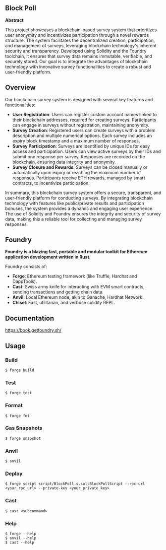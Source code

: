 ## Block Poll

**Abstract**

This project showcases a blockchain-based survey system that prioritizes user anonymity and incentivizes participation through a novel rewards structure. The system facilitates the decentralized creation, participation, and management of surveys, leveraging blockchain technology's inherent security and transparency. Developed using Solidity and the Foundry toolchain, it ensures that survey data remains immutable, verifiable, and securely stored. Our goal is to integrate the advantages of blockchain technology with innovative survey functionalities to create a robust and user-friendly platform.

## Overview

Our blockchain survey system is designed with several key features and functionalities:

- **User Registration**: Users can register custom account names linked to their blockchain addresses, required for creating surveys. Participants can engage in surveys without registration, maintaining anonymity.
- **Survey Creation**: Registered users can create surveys with a problem description and multiple numerical options. Each survey includes an expiry block timestamp and a maximum number of responses.
- **Survey Participation**: Surveys are identified by unique IDs for easy access and participation. Users can view active surveys by their IDs and submit one response per survey. Responses are recorded on the blockchain, ensuring data integrity and anonymity.
- **Survey Closure and Rewards**: Surveys can be closed manually or automatically upon expiry or reaching the maximum number of responses. Participants receive ETH rewards, managed by smart contracts, to incentivize participation.

In summary, this blockchain survey system offers a secure, transparent, and user-friendly platform for conducting surveys. By integrating blockchain technology with features like public/private results and participation bonuses, the system provides a dynamic and engaging user experience. The use of Solidity and Foundry ensures the integrity and security of survey data, making this a reliable tool for collecting and managing survey responses. 

## Foundry

**Foundry is a blazing fast, portable and modular toolkit for Ethereum application development written in Rust.**

Foundry consists of:

-   **Forge**: Ethereum testing framework (like Truffle, Hardhat and DappTools).
-   **Cast**: Swiss army knife for interacting with EVM smart contracts, sending transactions and getting chain data.
-   **Anvil**: Local Ethereum node, akin to Ganache, Hardhat Network.
-   **Chisel**: Fast, utilitarian, and verbose solidity REPL.

## Documentation

https://book.getfoundry.sh/

## Usage

### Build

```shell
$ forge build
```

### Test

```shell
$ forge test
```

### Format

```shell
$ forge fmt
```

### Gas Snapshots

```shell
$ forge snapshot
```

### Anvil

```shell
$ anvil
```

### Deploy

```shell
$ forge script script/BlockPoll.s.sol:BlockPollScript --rpc-url <your_rpc_url> --private-key <your_private_key>
```

### Cast

```shell
$ cast <subcommand>
```

### Help

```shell
$ forge --help
$ anvil --help
$ cast --help
```

